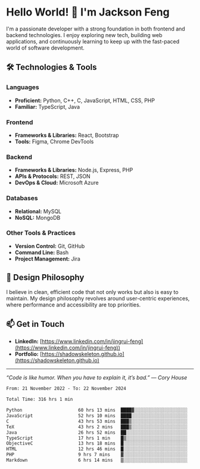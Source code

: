 # Hello World! 👋 I'm Jackson Feng

I'm a passionate developer with a strong foundation in both frontend and backend technologies. I enjoy exploring new tech, building web applications, and continuously learning to keep up with the fast-paced world of software development.

## 🛠 Technologies & Tools

### Languages
- **Proficient:** Python, C++, C, JavaScript, HTML, CSS, PHP
- **Familiar:** TypeScript, Java

### Frontend
- **Frameworks & Libraries:** React, Bootstrap
- **Tools:** Figma, Chrome DevTools

### Backend
- **Frameworks & Libraries:** Node.js, Express, PHP
- **APIs & Protocols:** REST, JSON
- **DevOps & Cloud:** Microsoft Azure

### Databases
- **Relational:** MySQL
- **NoSQL:** MongoDB

### Other Tools & Practices
- **Version Control:** Git, GitHub
- **Command Line:** Bash
- **Project Management:** Jira


## 🎨 Design Philosophy

I believe in clean, efficient code that not only works but also is easy to maintain. My design philosophy revolves around user-centric experiences, where performance and accessibility are top priorities.

## 📫 Get in Touch

- **LinkedIn:** [https://www.linkedin.com/in/jingrui-feng](https://www.linkedin.com/in/jingrui-feng))
- **Portfolio:** [https://shadowskeleton.github.io](https://shadowskeleton.github.io)

---

*“Code is like humor. When you have to explain it, it’s bad.” — Cory House*



<!--START_SECTION:waka-->

```txt
From: 21 November 2022 - To: 22 November 2024

Total Time: 316 hrs 1 min

Python                     60 hrs 13 mins  ████▓░░░░░░░░░░░░░░░░░░░░   19.06 %
JavaScript                 52 hrs 10 mins  ████░░░░░░░░░░░░░░░░░░░░░   16.51 %
C                          43 hrs 53 mins  ███▒░░░░░░░░░░░░░░░░░░░░░   13.89 %
TeX                        43 hrs 2 mins   ███▒░░░░░░░░░░░░░░░░░░░░░   13.62 %
Java                       26 hrs 52 mins  ██░░░░░░░░░░░░░░░░░░░░░░░   08.51 %
TypeScript                 17 hrs 1 min    █▒░░░░░░░░░░░░░░░░░░░░░░░   05.39 %
ObjectiveC                 13 hrs 18 mins  █░░░░░░░░░░░░░░░░░░░░░░░░   04.21 %
HTML                       12 hrs 46 mins  █░░░░░░░░░░░░░░░░░░░░░░░░   04.04 %
PHP                        9 hrs 7 mins    ▓░░░░░░░░░░░░░░░░░░░░░░░░   02.89 %
Markdown                   6 hrs 14 mins   ▒░░░░░░░░░░░░░░░░░░░░░░░░   01.98 %
```

<!--END_SECTION:waka-->

